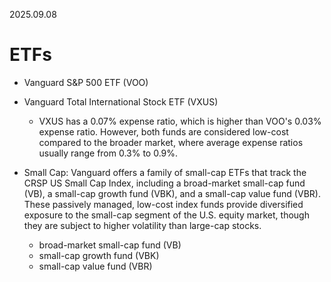 2025.09.08

# ETFs

* Vanguard S&P 500 ETF (VOO)
* Vanguard Total International Stock ETF (VXUS) 
  * VXUS has a 0.07% expense ratio, which is higher than VOO's 0.03% expense ratio. However, both funds are considered low-cost compared to the
  broader market, where average expense ratios usually range from 0.3% to 0.9%.
  
* Small Cap: Vanguard offers a family of small-cap ETFs that track the CRSP US Small Cap Index, including a broad-market small-cap fund (VB),
  a small-cap growth fund (VBK), and a small-cap value fund (VBR). These passively managed, low-cost index funds
  provide diversified exposure to the small-cap segment of the U.S. equity market, though they are subject to higher volatility than large-cap stocks.
  * broad-market small-cap fund (VB)
  * small-cap growth fund (VBK)
  * small-cap value fund (VBR)
